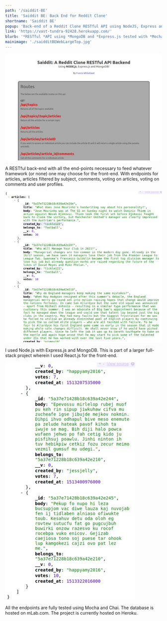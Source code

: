 ```yaml
---
path: '/saiddit-BE'
title: 'Saiddit BE: Back End for Reddit Clone'
shortname: 'Saiddit BE'
popup: 'Back-end of a Reddit Clone RESTful API using NodeJS, Express and MongoDB'
link: 'https://vast-tundra-92428.herokuapp.com/'
blurb: '*RESTful *API using *MongoDB and *Express.js tested with *Mocha and *Chai'
mainimage: './saidditBEWebLargeTop.jpg'
---
```


![Front page of Saiddit BE using Node.js, Express.js and MongoDB](saidditBEWebLargeTop.jpg)  

A RESTful back-end with all the end-points necessary to feed whatever framework (or none) one may choose for the front-end. With endpoints for articles, articles filtered by subject, comments, voting on articles, voting on comments and user profiles.

![Saiddit BE JSON data returned on a query](saidditBEMiddle.jpg)  

I used Node.js with Express.js and MongoDB. This is part of a larger full-stack project wherein I used React.js for the front-end.

![Saiddit BE JSON data returned on a query](saidditBESmall.jpg)  

All the endpoints are fully tested using Mocha and Chai. The database is hosted on mLab.com. The project is currently hosted on Heroku.
